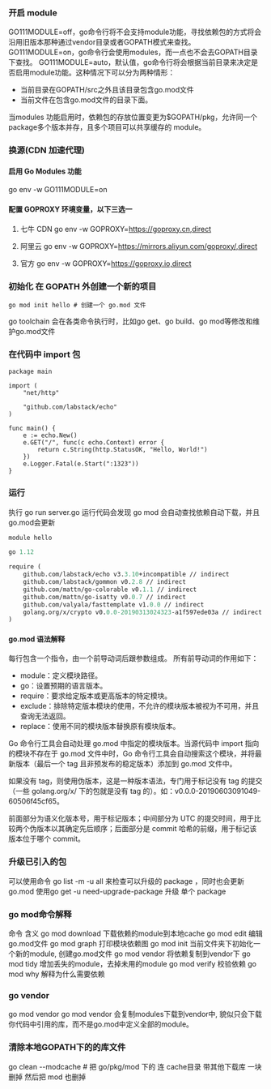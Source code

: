 ### 开启 module
GO111MODULE=off，go命令行将不会支持module功能，寻找依赖包的方式将会沿用旧版本那种通过vendor目录或者GOPATH模式来查找。
GO111MODULE=on，go命令行会使用modules，而一点也不会去GOPATH目录下查找。
GO111MODULE=auto，默认值，go命令行将会根据当前目录来决定是否启用module功能。这种情况下可以分为两种情形：
- 当前目录在GOPATH/src之外且该目录包含go.mod文件
- 当前文件在包含go.mod文件的目录下面。

当modules 功能启用时，依赖包的存放位置变更为$GOPATH/pkg，允许同一个package多个版本并存，且多个项目可以共享缓存的 module。

### 换源(CDN 加速代理)
#### 启用 Go Modules 功能
go env -w GO111MODULE=on

#### 配置 GOPROXY 环境变量，以下三选一

1. 七牛 CDN
go env -w  GOPROXY=https://goproxy.cn,direct

2. 阿里云
go env -w GOPROXY=https://mirrors.aliyun.com/goproxy/,direct

3. 官方
go env -w  GOPROXY=https://goproxy.io,direct

### 初始化 在 GOPATH 外创建一个新的项目
```shell
go mod init hello # 创建一个 go.mod 文件
```
go toolchain 会在各类命令执行时，比如go get、go build、go mod等修改和维护go.mod文件


### 在代码中 import 包
```golang
package main

import (
	"net/http"
	
	"github.com/labstack/echo"
)

func main() {
	e := echo.New()
	e.GET("/", func(c echo.Context) error {
		return c.String(http.StatusOK, "Hello, World!")
	})
	e.Logger.Fatal(e.Start(":1323"))
}
```
### 运行
执行 go run server.go 运行代码会发现 go mod 会自动查找依赖自动下载，并且 go.mod会更新
```go.mod
module hello

go 1.12

require (
	github.com/labstack/echo v3.3.10+incompatible // indirect
	github.com/labstack/gommon v0.2.8 // indirect
	github.com/mattn/go-colorable v0.1.1 // indirect
	github.com/mattn/go-isatty v0.0.7 // indirect
	github.com/valyala/fasttemplate v1.0.0 // indirect
	golang.org/x/crypto v0.0.0-20190313024323-a1f597ede03a // indirect
)
```
#### go.mod 语法解释
每行包含一个指令，由一个前导动词后跟参数组成。
所有前导动词的作用如下：

- module：定义模块路径。
- go：设置预期的语言版本。
- require：要求给定版本或更高版本的特定模块。
- exclude：排除特定版本模块的使用，不允许的模块版本被视为不可用，并且查询无法返回。
- replace：使用不同的模块版本替换原有模块版本。

Go 命令行工具会自动处理 go.mod 中指定的模块版本。当源代码中 import 指向的模块不存在于 go.mod 文件中时，Go 命令行工具会自动搜索这个模块，并将最新版本（最后一个 tag 且非预发布的稳定版本）添加到 go.mod 文件中。

如果没有 tag，则使用伪版本，这是一种版本语法，专门用于标记没有 tag 的提交（一些 golang.org/x/ 下的包就是没有 tag 的）。如：v0.0.0-20190603091049-60506f45cf65。

前面部分为语义化版本号，用于标记版本；中间部分为 UTC 的提交时间，用于比较两个伪版本以其确定先后顺序；后面部分是 commit 哈希的前缀，用于标记该版本位于哪个 commit。

### 升级已引入的包
可以使用命令 go list -m -u all 来检查可以升级的 package ，同时也会更新 go.mod
使用go get -u need-upgrade-package 升级 单个 package
 
### go mod命令解释
命令	        含义
go mod download	下载依赖的module到本地cache
go mod edit	    编辑go.mod文件
go mod graph	打印模块依赖图
go mod init	    当前文件夹下初始化一个新的module, 创建go.mod文件
go mod vendor	将依赖复制到vendor下
go mod tidy	    增加丢失的module，去掉未用的module
go mod verify	校验依赖
go mod why	    解释为什么需要依赖

### go vendor
go mod vendor
go mod vendor 会复制modules下载到vendor中, 貌似只会下载你代码中引用的库，而不是go.mod中定义全部的module。

### 清除本地GOPATH下的的库文件
go clean --modcache # 把 go/pkg/mod 下的 连 cache目录 带其他下载库 一块删掉 然后把 mod 也删掉
